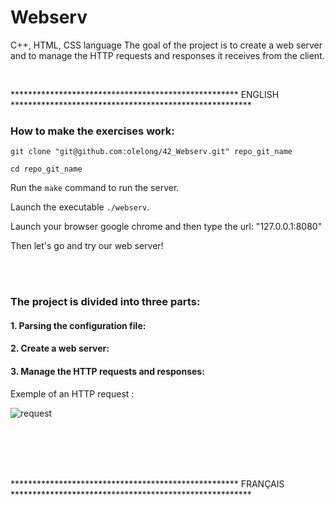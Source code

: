 # Webserv

C++, HTML, CSS language
The goal of the project is to create a web server and to manage the HTTP requests and responses it receives from the client.

</br>
<p align="left"> **************************************************** ENGLISH ******************************************************* </p>

### How to make the exercises work: 
``` git clone "git@github.com:olelong/42_Webserv.git" repo_git_name ```

``` cd repo_git_name ```

Run the ``` make ``` command to run the server.

Launch the executable ``` ./webserv ```.  

Launch your browser google chrome and then type the url: "127.0.0.1:8080"

Then let's go and try our web server!

</br></br>

### The project is divided into three parts:


#### 1. Parsing the configuration file:
#### 2. Create a web server:
#### 3. Manage the HTTP requests and responses:

Exemple of an HTTP request :

![request](./img/request.png)

</br></br>
</br></br>

<p align="left"> **************************************************** FRANÇAIS ******************************************************* </p>
